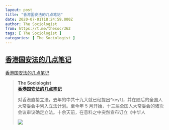 ```yaml
---
layout: post
title: "香港国安法的几点笔记"
date: 2020-07-01T18:24:59.000Z
author: The Sociologist
from: https://t.me/thesoc/362
tags: [ The Sociologist ]
categories: [ The Sociologist ]
---
```

<!--1593627899000-->
[香港国安法的几点笔记](https://t.me/thesoc/362)
------

<div>
<p><a href="https://sociologist.xyz/notes-on-hong-kong-national-security-law" target="_blank" rel="noopener" onclick="return confirm('Open this link?\n\n'+this.href);">香港国安法的几点笔记</a></p><blockquote><b>The Sociologist</b><br><b><a href="https://sociologist.xyz/notes-on-hong-kong-national-security-law">香港国安法的几点笔记</a></b><br><p>对香港直接立法，去年的中共十九大就已经提出^key1]，并在随后的全国人大常委会中列入立法计划。至今年 5 月开始，十三届全国人大常委会的诸次会议审议确定立法。十余天前，在意料之中突然宣布订立《中华人</p><img src="https://cdn4.telesco.pe/file/UDWQmZuHmZLpER2nTdLUlu0rEhk5UeddPpQb91SfZDG7m2cu_YK5q3Xo17VcjoRMcqKkC0xWITTu-Lt8Wt3vsRr97nWYHFvX8skpd965kQ3e6g-KJfDUJfupe_i3RCCBrNsdWPa79rR8n-jSeMKziHZzY_04wnRZz_pPnF6bbDFrwl2oGCwgA38_TV63FvFl9P7lQKjmN9tscWM-IZMkBLsASJN-gqOvMY0cGWZ0Y27KgAu3UBVpxnOez0FUsn3LapxDP7t04_8CfApU_Z3jFQwhA3Doq41kNzfEU0RmajGuL6EiAzSwX1u282m9HFQoLUHbFAfi6UUgwyg4hpGyLQ.jpg" referrerpolicy="no-referrer"></blockquote>
</div>
